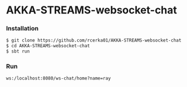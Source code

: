 # AKKA-STREAMS-websocket-chat

### Installation

```sh
$ git clone https://github.com/rcerka01/AKKA-STREAMS-websocket-chat
$ cd AKKA-STREAMS-websocket-chat
$ sbt run
```
### Run
```sh
ws:/localhost:8080/ws-chat/home?name=ray
```